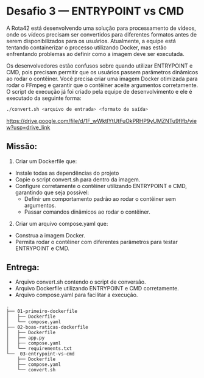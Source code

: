# Desafio 3 — ENTRYPOINT vs CMD

A Rota42 está desenvolvendo uma solução para processamento de vídeos, onde os vídeos precisam ser convertidos para diferentes formatos antes de serem disponibilizados para os usuários. Atualmente, a equipe está tentando containerizar o processo utilizando Docker, mas estão enfrentando problemas ao definir como a imagem deve ser executada.

Os desenvolvedores estão confusos sobre quando utilizar ENTRYPOINT e CMD, pois precisam permitir que os usuários passem parâmetros dinâmicos ao rodar o contêiner. Você precisa criar uma imagem Docker otimizada para rodar o FFmpeg e garantir que o contêiner aceite argumentos corretamente. O script de execução já foi criado pela equipe de desenvolvimento e ele é executado da seguinte forma:

```bash
./convert.sh <arquivo de entrada> <formato de saída>
```

https://drive.google.com/file/d/1F_wWktIYtUtFuOkPRHP9yUMZNTu9fIfb/view?usp=drive_link

## Missão:

1. Criar um Dockerfile que:
- Instale todas as dependências do projeto
- Copie o script convert.sh para dentro da imagem.
- Configure corretamente o contêiner utilizando ENTRYPOINT e CMD, garantindo que seja possível:
  - Definir um comportamento padrão ao rodar o contêiner sem argumentos.
  - Passar comandos dinâmicos ao rodar o contêiner.
2. Criar um arquivo compose.yaml que:
- Construa a imagem Docker.
- Permita rodar o contêiner com diferentes parâmetros para testar ENTRYPOINT e CMD.

## Entrega:

- Arquivo convert.sh contendo o script de conversão.
- Arquivo Dockerfile utilizando ENTRYPOINT e CMD corretamente.
- Arquivo compose.yaml para facilitar a execução.

```text
.
├── 01-primeiro-dockerfile
│   ├── Dockerfile
│   └── compose.yaml
├── 02-boas-raticas-dockerfile
│   ├── Dockerfile
│   ├── app.py
│   ├── compose.yaml
│   └── requirements.txt
└──  03-entrypoint-vs-cmd
    ├── Dockerfile
    ├── compose.yaml
    └── convert.sh

```